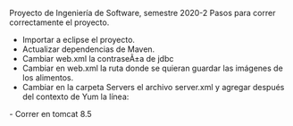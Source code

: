 Proyecto de Ingeniería de Software, semestre 2020-2
Pasos para correr correctamente el proyecto.
- Importar a eclipse el proyecto.
- Actualizar dependencias de Maven.
- Cambiar web.xml la contraseÃ±a de jdbc
- Cambiar en web.xml la ruta donde se quieran guardar las imágenes de los alimentos.
- Cambiar en la carpeta Servers el archivo server.xml y agregar después del contexto de Yum la línea:
<Context docBase="path\a las\imagenes" path="/Yum/imagenes"/>
- Correr en tomcat 8.5
